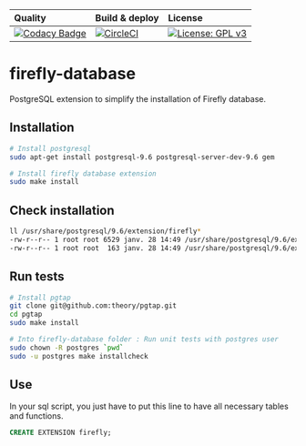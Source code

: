 | Quality | Build & deploy | License |
| :------ | :------------- | :------ |
| [![Codacy Badge](https://api.codacy.com/project/badge/Grade/1aca67fa542644be89da1351fc625f57)](https://www.codacy.com/app/celiangarcia/firefly-database?utm_source=github.com&amp;utm_medium=referral&amp;utm_content=celian-garcia/firefly-database&amp;utm_campaign=Badge_Grade) | [![CircleCI](https://circleci.com/gh/celian-garcia/firefly-database.svg?style=shield)](https://circleci.com/gh/celian-garcia/firefly-database) | [![License: GPL v3](https://img.shields.io/badge/License-GPL%20v3-blue.svg)](https://www.gnu.org/licenses/gpl-3.0) |

# firefly-database
PostgreSQL extension to simplify the installation of Firefly database.

## Installation
```bash
# Install postgresql
sudo apt-get install postgresql-9.6 postgresql-server-dev-9.6 gem

# Install firefly database extension
sudo make install
```

## Check installation

```bash
ll /usr/share/postgresql/9.6/extension/firefly*
-rw-r--r-- 1 root root 6529 janv. 28 14:49 /usr/share/postgresql/9.6/extension/firefly--0.0.1.sql
-rw-r--r-- 1 root root  163 janv. 28 14:49 /usr/share/postgresql/9.6/extension/firefly.control
```

## Run tests
```bash
# Install pgtap
git clone git@github.com:theory/pgtap.git
cd pgtap
sudo make install

# Into firefly-database folder : Run unit tests with postgres user
sudo chown -R postgres `pwd`
sudo -u postgres make installcheck  
```

## Use
In your sql script, you just have to put this line to have all necessary tables and functions.

```sql
CREATE EXTENSION firefly;
```
